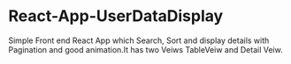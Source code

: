 # React-App-UserDataDisplay
Simple Front end React App which Search, Sort and display details with Pagination and good animation.It has two Veiws TableVeiw and Detail Veiw.

